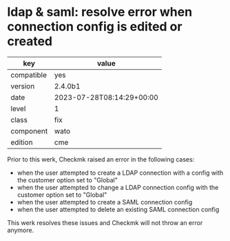 [//]: # (werk v2)
# ldap & saml: resolve error when connection config is edited or created

key        | value
---------- | ---
compatible | yes
version    | 2.4.0b1
date       | 2023-07-28T08:14:29+00:00
level      | 1
class      | fix
component  | wato
edition    | cme

Prior to this werk, Checkmk raised an error in the following cases:

* when the user attempted to create a LDAP connection with a config with the customer option set to "Global"
* when the user attempted to change a LDAP connection config with the customer option set to "Global"
* when the user attempted to create a SAML connection config
* when the user attempted to delete an existing SAML connection config

This werk resolves these issues and Checkmk will not throw an error anymore.